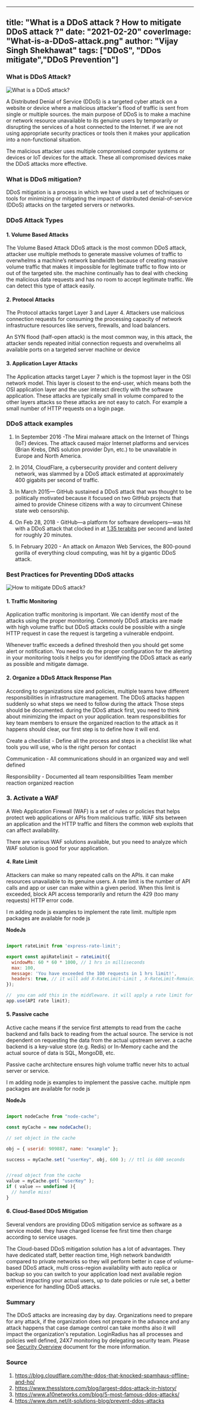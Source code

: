 
---
title: "What is a DDoS attack ?  How to mitigate DDoS attack ?"
date: "2021-02-20"
coverImage: "What-is-a-DDoS-attack.png"
author: "Vijay Singh Shekhawat"
tags: ["DDoS", "DDos mitigate","DDoS Prevention"]
---

### What is DDoS Attack?

![What is a DDoS attack?](What-is-a-DDoS-attack.png)

A Distributed Denial of Service (DDoS) is a targeted cyber attack on a website or device where a malicious attacker's flood of traffic is sent from single or multiple sources. the main purpose of DDoS is to make a machine or network resource unavailable to its genuine users by temporarily or disrupting the services of a host connected to the Internet. if we are not using appropriate security practices or tools then it makes your application into a non-functional situation.

The malicious attacker uses multiple compromised computer systems or devices or IoT devices for the attack. These all compromised devices make the DDoS attacks more effective.

### What is DDoS mitigation?
DDoS mitigation is a process in which we have used a set of techniques or tools for minimizing or mitigating the impact of distributed denial-of-service (DDoS) attacks on the targeted servers or networks. 


### DDoS Attack Types

#### 1. Volume Based Attacks
The Volume Based Attack DDoS attack is the most common DDoS attack, attacker use multiple methods to generate massive volumes of traffic to overwhelms a machine’s network bandwidth because of creating massive volume traffic that makes it impossible for legitimate traffic to flow into or out of the targeted site. the machine continually has to deal with checking the malicious data requests and has no room to accept legitimate traffic. We can detect this type of attack easily.

#### 2. Protocol Attacks 
The Protocol attacks target Layer 3 and Layer 4. Attackers use malicious connection requests for consuming the processing capacity of network infrastructure resources like servers, firewalls, and load balancers.

An SYN flood (half-open attack) is the most common way, in this attack, the attacker sends repeated initial connection requests and overwhelms all available ports on a targeted server machine or device

#### 3. Application Layer Attacks

The Application attacks target Layer 7 which is the topmost layer in the OSI network model. This layer is closest to the end-user, which means both the OSI application layer and the user interact directly with the software application. These attacks are typically small in volume compared to the other layers attacks so these attacks are not easy to catch. For example a small number of HTTP requests on a login page.

### DDoS attack examples

1. In September 2016 -The Mirai malware attack on the Internet of Things (IoT) devices. The attack caused major Internet platforms and services (Brian Krebs, DNS solution provider Dyn, etc.) to be unavailable in Europe and North America.

2. In 2014, CloudFlare, a cybersecurity provider and content delivery network, was slammed by a DDoS attack estimated at approximately 400 gigabits per second of traffic.

3. In March 2015— GitHub sustained a DDoS attack that was thought to be politically motivated because it focused on two GitHub projects that aimed to provide Chinese citizens with a way to circumvent Chinese state web censorship.

4. On Feb 28, 2018 - GitHub—a platform for software developers—was hit with a DDoS attack that clocked in at [1.35 terabits](https://www.wired.com/story/github-ddos-memcached/) per second and lasted for roughly 20 minutes.

4. In February 2020 - An attack on Amazon Web Services, the 800-pound gorilla of everything cloud computing, was hit by a gigantic DDoS attack.


### Best Practices for Preventing DDoS attacks

![How to mitigate DDoS attack?](How-to-mitigate-DDoS-attack.png)

#### 1. Traffic Monitoring 
Application traffic monitoring is important. We can identify most of the attacks using the proper monitoring. Commonly DDoS attacks are made with high volume traffic but DDoS attacks could be possible with a single HTTP request in case the request is targeting a vulnerable endpoint. 

Whenever traffic exceeds a defined threshold then you should get some alert or notification. You need to do the proper configuration for the alerting in your monitoring tools it helps you for identifying the DDoS attack as early as possible and mitigate damage.

#### 2. Organize a DDoS Attack Response Plan

According to organizations size and policies, multiple teams have different responsibilities in infrastructure management. The DDoS attacks happen suddenly so what steps we need to follow during the attack Those steps should be documented. during the DDoS attack first, you need to think about minimizing the impact on your application. team responsibilities for key team members to ensure the organized reaction to the attack as it happens should clear, our first step is to define how it will end.

Create a checklist - Define all the process and steps in a checklist like what tools you will use, who is the right person for contact

Communication - All communications should in an organized way and well defined 

Responsibility - Documented all team responsibilities 
Team member reaction organized reaction 

### 3. Activate a WAF
A Web Application Firewall (WAF) is a set of rules or policies that helps protect web applications or APIs from malicious traffic. WAF sits between an application and the HTTP traffic and filters the common web exploits that can affect availability.

There are various WAF solutions available, but you need to analyze which WAF solution is good for your application.


#### 4. Rate Limit
 Attackers can make so many repeated calls on the APIs. it can make resources unavailable to its genuine users. A rate limit is the number of API calls and app or user can make within a given period. When this limit is exceeded, block API access temporarily and return the 429 (too many requests) HTTP error code.

I m adding node js examples to implement the rate limit. multiple npm packages are available for node js

 **NodeJs**

```javascript

import rateLimit from 'express-rate-limit';

export const apiRatelimit = rateLimit({
  windowMs: 60 * 60 * 1000, // 1 hrs in milliseconds
  max: 100,
  message: 'You have exceeded the 100 requests in 1 hrs limit!', 
  headers: true, // it will add X-RateLimit-Limit , X-RateLimit-Remaining and Retry-After Headers in the request 
});

//  you can add this in the middleware. it will apply a rate limit for all requests 
app.use(API rate limit);


```


#### 5. Passive cache
Active cache means if the service first attempts to read from the cache backend and falls back to reading from the actual source. The service is not dependent on requesting the data from the actual upstream server. a cache backend is a key-value store (e.g. Redis) or In-Memory cache and the actual source of data is SQL, MongoDB, etc.

Passive cache architecture ensures high volume traffic never hits to actual server or service.

I m adding node js examples to implement the passive cache. multiple npm packages are available for node js

 **NodeJs**

```javascript

import nodeCache from "node-cache";

const myCache = new nodeCache();

// set object in the cache 

obj = { userid: 909887, name: "example" };

success = myCache.set( "userKey", obj, 600 ); // ttl is 600 seconds 


//read object from the cache 
value = myCache.get( "userKey" );
if ( value == undefined ){
  // handle miss!
}

```
#### 6. Cloud-Based DDoS Mitigation

Several vendors are providing DDoS mitigation service as software as a service model. they have charged license fee first time then charge according to service usages. 

The Cloud-based DDoS mitigation solution has a lot of advantages. They have dedicated staff, better reaction time, High network bandwidth compared to private networks so they will perform better in case of volume-based DDoS attack, multi cross-region availability with auto replica or backup so you can switch to your application load next available region without impacting your actual users, up to date policies or rule set, a better experience for handling DDoS attacks.


### Summary

The DDoS attacks are increasing day by day. Organizations need to prepare for any attack, if the organization does not prepare in the advance and any attack happens that case damage control can take months also it will impact the organization's reputation. LoginRadius has all processes and policies well defined, 24X7 monitoring by delegating security team. Please see [Security Overview](https://www.loginradius.com/docs/security/overview/) document for the more information. 


### Source

1. https://blog.cloudflare.com/the-ddos-that-knocked-spamhaus-offline-and-ho/
2. https://www.thesslstore.com/blog/largest-ddos-attack-in-history/
3. https://www.a10networks.com/blog/5-most-famous-ddos-attacks/
4. https://www.dsm.net/it-solutions-blog/prevent-ddos-attacks
